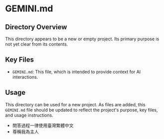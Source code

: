 # GEMINI.md

## Directory Overview

This directory appears to be a new or empty project. Its primary purpose is not yet clear from its contents.

## Key Files

*   `GEMINI.md`: This file, which is intended to provide context for AI interactions.

## Usage

This directory can be used for a new project. As files are added, this `GEMINI.md` file should be updated to reflect the project's purpose, key files, and usage instructions.

- 問答過程一律使用臺灣繁體中文
- 尊稱我為主人
